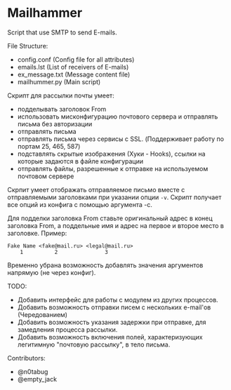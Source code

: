 # Mailhammer

Script that use SMTP to send E-mails.

File Structure:
- config.conf (Config file for all attributes)
- emails.lst (List of receivers of E-mails)
- ex_message.txt (Message content file)
- mailhummer.py (Main script)

Скрипт для рассылки почты умеет:

 - подделывать заголовок From
 - использовать мисконфигурацию почтового сервера и отправлять письма без авторизации
 - отправлять письма 
 - отправлять письма через сервисы с SSL. (Поддерживает работу по портам 25, 465, 587)
 - подставлять скрытые изображения (Хуки - Hooks), ссылки на которые задаются в файле конфигурации
 - отправлять файлы, разрешенные к отправке на используемом почтовом сервере

Скрпит умеет отображать отправляемое письмо вместе с отправляемыми заголовками при указании опции `-v`.
Скрипт получает все опций из конфига с помощью аргумента -c. 

Для подделки заголовка From ставьте оригинальный адрес в конец заголовка From, а поддельные имя и адрес на первое и второе место в заголовке. Пример:
```
Fake Name <fake@mail.ru> <legal@mail.ru>
    1          2               3        
```

Временно убрана возможность добавлять значения аргументов напрямую (не через конфиг).

TODO:

 - Добавить интерфейс для работы с модулем из других процессов.
 - Добавить возможность отправки писем с нескольких e-mail'ов (Чередованием)
 - Добавить возможность указания задержки при отправке, для замедления процесса рассылки.
 - Добавить возможность включения полей, характеризующих легитимную "почтовую рассылку", в тело письма.

Contributors:

 - @n0tabug
 - @empty_jack
